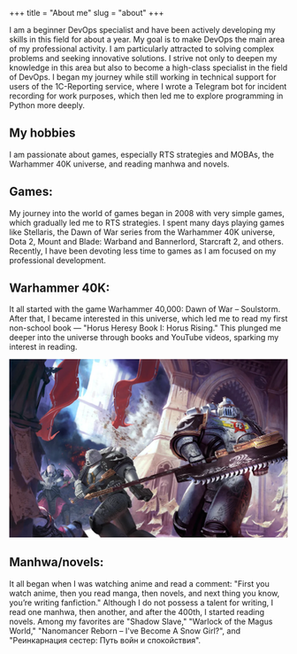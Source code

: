 +++
title = "About me"
slug = "about"
+++



I am a beginner DevOps specialist and have been actively developing my skills in this field for about a year. My goal is to make DevOps the main area of my professional activity. I am particularly attracted to solving complex problems and seeking innovative solutions. I strive not only to deepen my knowledge in this area but also to become a high-class specialist in the field of DevOps. I began my journey while still working in technical support for users of the 1C-Reporting service, where I wrote a Telegram bot for incident recording for work purposes, which then led me to explore programming in Python more deeply.

## My hobbies 
I am passionate about games, especially RTS strategies and MOBAs, the Warhammer 40K universe, and reading manhwa and novels. 

## Games:

My journey into the world of games began in 2008 with very simple games, which gradually led me to RTS strategies. I spent many days playing games like Stellaris, the Dawn of War series from the Warhammer 40K universe, Dota 2, Mount and Blade: Warband and Bannerlord, Starcraft 2, and others. Recently, I have been devoting less time to games as I am focused on my professional development. 

## Warhammer 40K: 

It all started with the game Warhammer 40,000: Dawn of War – Soulstorm. After that, I became interested in this universe, which led me to read my first non-school book — "Horus Heresy Book I: Horus Rising." This plunged me deeper into the universe through books and YouTube videos, sparking my interest in reading. 

![wh40k](/static/images/wh40k.webp)

## Manhwa/novels: 

It all began when I was watching anime and read a comment: "First you watch anime, then you read manga, then novels, and next thing you know, you’re writing fanfiction." Although I do not possess a talent for writing, I read one manhwa, then another, and after the 400th, I started reading novels. Among my favorites are "Shadow Slave," "Warlock of the Magus World," "Nanomancer Reborn – I've Become A Snow Girl?", and "Реинкарнация сестер: Путь войн и спокойствия".
